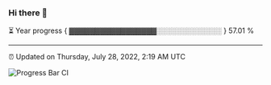 ### Hi there 👋

⏳ Year progress { ▓▓▓▓▓▓▓▓▓▓▓▓▓▓▓▓▓░░░░░░░░░░░░░ } 57.01 %

---

⏰ Updated on Thursday, July 28, 2022, 2:19 AM UTC

![Progress Bar CI](https://github.com/arthurbuhl/arthurbuhl/workflows/Progress%20Bar%20CI/badge.svg)
